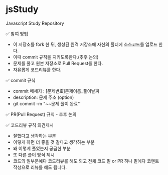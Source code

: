 # jsStudy
Javascript Study Repository

✅ 참여 방법
- 이 저장소를 fork 한 뒤, 생성된 원격 저장소에 자신의 폴더에 소스코드를 업로드 한다.
- 이때 commit 규칙을 지키도록한다.(추후 논의)
- 문제를 풀고 원본 저장소로 Pull Request를 한다.
- 자유롭게 코드리뷰를 한다.


✅ commit 규칙
- commit 메세지 : [문제번호]문제이름_풀이날짜
- description: 문제 주소 (option)
- git commit -m "~~문제 풀이 완료"


✅ PR(Pull Request) 규칙 - 추후 논의


✅ 코드리뷰 규칙
 의견제시
  - 잘했다고 생각하는 부분
  - 이렇게 하면 더 좋을 것 같다고 생각하는 부분
  - 왜 이렇게 풀었는지 궁금한 부분
  - 또 다른 풀이 방식 제시
  - 코드의 일부분에다 코드리뷰를 해도 되고 전체 코드 밑 or PR 하나 밑에다 코멘트 작성으로 리뷰를 해도 됩니다.

